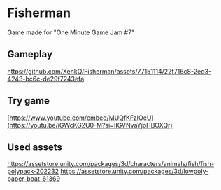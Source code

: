 # Fisherman
Game made for "One Minute Game Jam #7"

## Gameplay
https://github.com/XenkQ/Fisherman/assets/77151114/22f716c8-2ed3-4243-bc6c-de29f7243efa

## Try game
[https://www.youtube.com/embed/MUQfKFzIOeU](https://youtu.be/iGWcKG2U0-M?si=IIGVNvaYjoHBOXQr)

## Used assets
https://assetstore.unity.com/packages/3d/characters/animals/fish/fish-polypack-202232
https://assetstore.unity.com/packages/3d/lowpoly-paper-boat-61369
